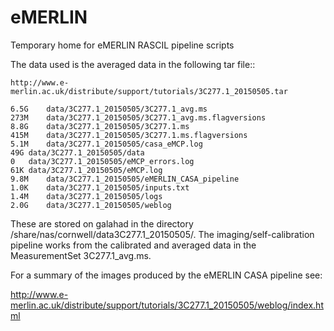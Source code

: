 # eMERLIN
Temporary home for eMERLIN RASCIL pipeline scripts

The data used is the averaged data in the following tar file::

    http://www.e-merlin.ac.uk/distribute/support/tutorials/3C277.1_20150505.tar
    
    6.5G	data/3C277.1_20150505/3C277.1_avg.ms
    273M	data/3C277.1_20150505/3C277.1_avg.ms.flagversions
    8.8G	data/3C277.1_20150505/3C277.1.ms
    415M	data/3C277.1_20150505/3C277.1.ms.flagversions
    5.1M	data/3C277.1_20150505/casa_eMCP.log
    49G	data/3C277.1_20150505/data
    0	data/3C277.1_20150505/eMCP_errors.log
    61K	data/3C277.1_20150505/eMCP.log
    9.8M	data/3C277.1_20150505/eMERLIN_CASA_pipeline
    1.0K	data/3C277.1_20150505/inputs.txt
    1.4M	data/3C277.1_20150505/logs
    2.0G	data/3C277.1_20150505/weblog

These are stored on galahad in the directory /share/nas/cornwell/data3C277.1_20150505/. The imaging/self-calibration 
pipeline works from the calibrated and averaged data in the MeasurementSet 3C277.1_avg.ms.

For a summary of the images produced by the eMERLIN CASA pipeline see:

http://www.e-merlin.ac.uk/distribute/support/tutorials/3C277.1_20150505/weblog/index.html


